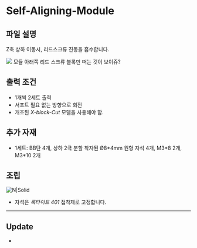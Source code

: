 # Self-Aligning-Module

## 파일 설명

Z축 상하 이동시, 리드스크류 진동을 흡수합니다.

![](https://github.com/simulz/CreMaker_TuneUp/blob/e7fb87a356ca22a460c593946524bed0903164ea/3D_Models/Main_Parts/X/Self-Aligning-Module/Images/selfaligningmodule.gif)
모듈 아래쪽 리드 스크류 블록만 떠는 것이 보이쥬?
      

## 출력 조건

- 1개씩 2세트 출력
- 서포트 필요 없는 방향으로 회전
- 개조된 *X-block-Cut* 모델을 사용해야 함.

## 추가 자재
+ 1세트: BB탄 4개, 상하 2극 분할 착자된 Ø8\*4mm 원형 자석 4개, M3\*8 2개, M3\*10 2개

## 조립

![N|Solid](https://github.com/simulz/CreMaker_TuneUp/blob/7d35bd72db969bc763978a8ade1af5b4461e2dfa/3D_Models/Main_Parts/X/Self-Aligning-Module/Images/2022-03-03%20192322.png)

- 자석은 *록타이트 401* 접착제로 고정합니다.

***

## Update
-
